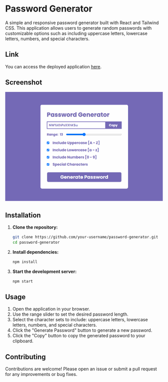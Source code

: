 # Password Generator

A simple and responsive password generator built with React and Tailwind CSS. This application allows users to generate random passwords with customizable options such as including uppercase letters, lowercase letters, numbers, and special characters.

## Link

You can access the deployed application [here](https://password-generator-vinaykollikani.netlify.app/).

## Screenshot

![Password Generator Screenshot](public/readme.png)

## Installation

1. **Clone the repository:**
   ```bash
   git clone https://github.com/your-username/password-generator.git
   cd password-generator
   ```

2. **Install dependencies:**
   ```bash
   npm install
   ```

3. **Start the development server:**
   ```bash
   npm start
   ```

## Usage

1. Open the application in your browser.
2. Use the range slider to set the desired password length.
3. Select the character sets to include: uppercase letters, lowercase letters, numbers, and special characters.
4. Click the "Generate Password" button to generate a new password.
5. Click the "Copy" button to copy the generated password to your clipboard.



## Contributing

Contributions are welcome! Please open an issue or submit a pull request for any improvements or bug fixes.
